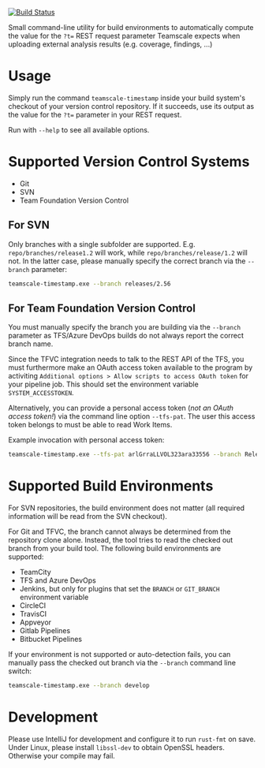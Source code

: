 [![Build Status](https://travis-ci.com/cqse/teamscale-timestamp.svg?branch=master)](https://travis-ci.com/cqse/teamscale-timestamp)

Small command-line utility for build environments to automatically
compute the value for the `?t=` REST request parameter Teamscale
expects when uploading external analysis results (e.g. coverage,
findings, ...)

# Usage

Simply run the command `teamscale-timestamp` inside your build system's
checkout of your version control repository. If it succeeds, use its
output as the value for the `?t=` parameter in your REST request.

Run with `--help` to see all available options.

# Supported Version Control Systems

- Git
- SVN
- Team Foundation Version Control

## For SVN

Only branches with a single subfolder are supported. E.g. `repo/branches/release1.2` will
work, while `repo/branches/release/1.2` will not. In the latter case, please manually specify the
correct branch via the `--branch` parameter:

```sh
teamscale-timestamp.exe --branch releases/2.56
```

## For Team Foundation Version Control

You must manually specify the branch you are building via the `--branch` parameter as TFS/Azure DevOps builds do not always report the correct branch name.

Since the TFVC integration needs to talk to the REST API of the TFS, you must furthermore make an OAuth access token available to the program by activiting `Additional options > Allow scripts to access OAuth token` for
your pipeline job.  This should set the environment variable `SYSTEM_ACCESSTOKEN`.

Alternatively, you can provide a personal access token (_not an OAuth access token!_) via the command line option `--tfs-pat`. The user this access token belongs to must be able to read Work Items.

Example invocation with personal access token:

```sh
teamscale-timestamp.exe --tfs-pat arlGrraLLVOL323ara33556 --branch Releases/2.56
```

# Supported Build Environments

For SVN repositories, the build environment does not matter (all
required information will be read from the SVN checkout).

For Git and TFVC, the branch cannot always be determined from the repository
clone alone. Instead, the tool tries to read the checked out branch
from your build tool. The following build environments are supported:

- TeamCity
- TFS and Azure DevOps
- Jenkins, but only for plugins that set the `BRANCH` or `GIT_BRANCH`
  environment variable
- CircleCI
- TravisCI
- Appveyor
- Gitlab Pipelines
- Bitbucket Pipelines

If your environment is not supported or auto-detection fails, you can manually pass the checked
out branch via the `--branch` command line switch:

```sh
teamscale-timestamp.exe --branch develop
```

# Development

Please use IntelliJ for development and configure it to run `rust-fmt` on save.
Under Linux, please install `libssl-dev` to obtain OpenSSL headers. Otherwise your compile may fail.

